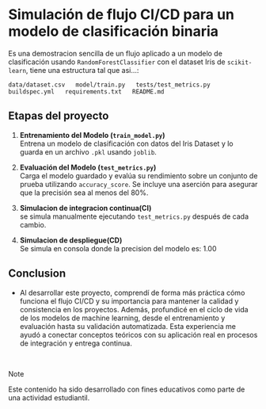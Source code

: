 # Simulación de flujo CI/CD para un modelo de clasificación binaria

Es una demostracion sencilla de un flujo aplicado a un modelo de clasificación usando `RandomForestClassifier` con el dataset Iris de `scikit-learn`, tiene una estructura tal que asi...:

`data/dataset.csv  
model/train.py  
tests/test_metrics.py  
buildspec.yml  
requirements.txt  
README.md`

## Etapas del proyecto

1. **Entrenamiento del Modelo (`train_model.py`)**  
   Entrena un modelo de clasificación con datos del Iris Dataset y lo guarda en un archivo `.pkl` usando `joblib`.

2. **Evaluación del Modelo (`test_metrics.py`)**  
   Carga el modelo guardado y evalúa su rendimiento sobre un conjunto de prueba utilizando `accuracy_score`. Se incluye una aserción para asegurar que la precisión sea al menos del 80%.

3. **Simulacion de integracion continua(CI)**   
   se simula manualmente ejecutando `test_metrics.py` después de cada cambio.

4. **Simulacion de despliegue(CD)**    
   Se simula en consola donde la precision del modelo es: 1.00 

## Conclusion

- Al desarrollar este proyecto, comprendí de forma más práctica cómo funciona el flujo CI/CD y su importancia para mantener la calidad y consistencia en los proyectos. Además, profundicé en el ciclo de vida de los modelos de machine learning, desde el entrenamiento y evaluación hasta su validación automatizada. Esta experiencia me ayudó a conectar conceptos teóricos con su aplicación real en procesos de integración y entrega continua.
<br />

> [!NOTE]
> Este contenido ha sido desarrollado con fines educativos como parte de una actividad estudiantil.
